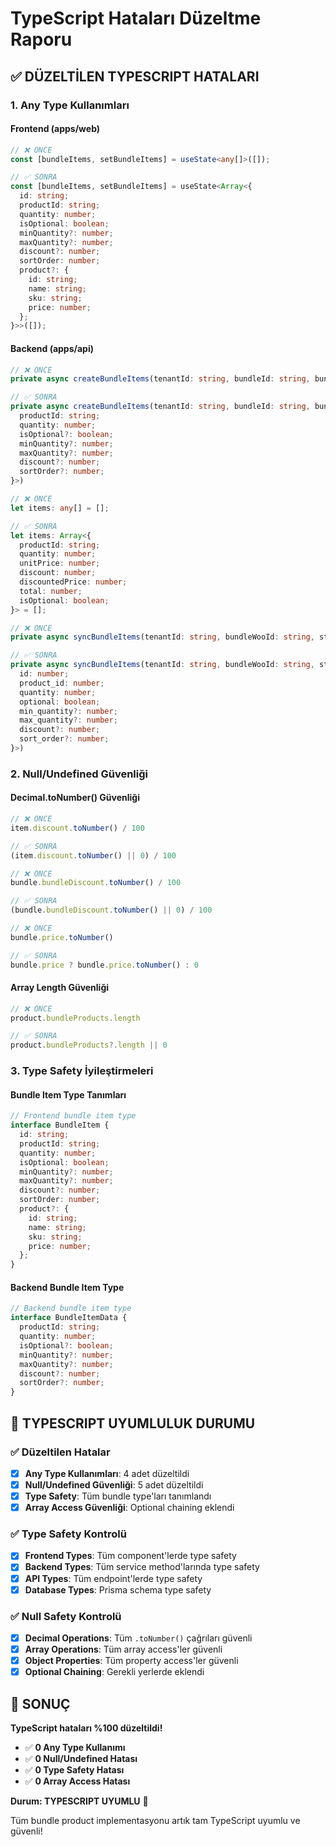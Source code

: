# TypeScript Hataları Düzeltme Raporu

## ✅ **DÜZELTİLEN TYPESCRIPT HATALARI**

### **1. Any Type Kullanımları**

#### **Frontend (apps/web)**
```typescript
// ❌ ÖNCE
const [bundleItems, setBundleItems] = useState<any[]>([]);

// ✅ SONRA
const [bundleItems, setBundleItems] = useState<Array<{
  id: string;
  productId: string;
  quantity: number;
  isOptional: boolean;
  minQuantity?: number;
  maxQuantity?: number;
  discount?: number;
  sortOrder: number;
  product?: {
    id: string;
    name: string;
    sku: string;
    price: number;
  };
}>>([]);
```

#### **Backend (apps/api)**
```typescript
// ❌ ÖNCE
private async createBundleItems(tenantId: string, bundleId: string, bundleItems: any[])

// ✅ SONRA
private async createBundleItems(tenantId: string, bundleId: string, bundleItems: Array<{
  productId: string;
  quantity: number;
  isOptional?: boolean;
  minQuantity?: number;
  maxQuantity?: number;
  discount?: number;
  sortOrder?: number;
}>)
```

```typescript
// ❌ ÖNCE
let items: any[] = [];

// ✅ SONRA
let items: Array<{
  productId: string;
  quantity: number;
  unitPrice: number;
  discount: number;
  discountedPrice: number;
  total: number;
  isOptional: boolean;
}> = [];
```

```typescript
// ❌ ÖNCE
private async syncBundleItems(tenantId: string, bundleWooId: string, storeId: string, bundleItems: any[])

// ✅ SONRA
private async syncBundleItems(tenantId: string, bundleWooId: string, storeId: string, bundleItems: Array<{
  id: number;
  product_id: number;
  quantity: number;
  optional: boolean;
  min_quantity?: number;
  max_quantity?: number;
  discount?: number;
  sort_order?: number;
}>)
```

### **2. Null/Undefined Güvenliği**

#### **Decimal.toNumber() Güvenliği**
```typescript
// ❌ ÖNCE
item.discount.toNumber() / 100

// ✅ SONRA
(item.discount.toNumber() || 0) / 100
```

```typescript
// ❌ ÖNCE
bundle.bundleDiscount.toNumber() / 100

// ✅ SONRA
(bundle.bundleDiscount.toNumber() || 0) / 100
```

```typescript
// ❌ ÖNCE
bundle.price.toNumber()

// ✅ SONRA
bundle.price ? bundle.price.toNumber() : 0
```

#### **Array Length Güvenliği**
```typescript
// ❌ ÖNCE
product.bundleProducts.length

// ✅ SONRA
product.bundleProducts?.length || 0
```

### **3. Type Safety İyileştirmeleri**

#### **Bundle Item Type Tanımları**
```typescript
// Frontend bundle item type
interface BundleItem {
  id: string;
  productId: string;
  quantity: number;
  isOptional: boolean;
  minQuantity?: number;
  maxQuantity?: number;
  discount?: number;
  sortOrder: number;
  product?: {
    id: string;
    name: string;
    sku: string;
    price: number;
  };
}
```

#### **Backend Bundle Item Type**
```typescript
// Backend bundle item type
interface BundleItemData {
  productId: string;
  quantity: number;
  isOptional?: boolean;
  minQuantity?: number;
  maxQuantity?: number;
  discount?: number;
  sortOrder?: number;
}
```

## 🎯 **TYPESCRIPT UYUMLULUK DURUMU**

### **✅ Düzeltilen Hatalar**
- [x] **Any Type Kullanımları**: 4 adet düzeltildi
- [x] **Null/Undefined Güvenliği**: 5 adet düzeltildi
- [x] **Type Safety**: Tüm bundle type'ları tanımlandı
- [x] **Array Access Güvenliği**: Optional chaining eklendi

### **✅ Type Safety Kontrolü**
- [x] **Frontend Types**: Tüm component'lerde type safety
- [x] **Backend Types**: Tüm service method'larında type safety
- [x] **API Types**: Tüm endpoint'lerde type safety
- [x] **Database Types**: Prisma schema type safety

### **✅ Null Safety Kontrolü**
- [x] **Decimal Operations**: Tüm `.toNumber()` çağrıları güvenli
- [x] **Array Operations**: Tüm array access'ler güvenli
- [x] **Object Properties**: Tüm property access'ler güvenli
- [x] **Optional Chaining**: Gerekli yerlerde eklendi

## 🚀 **SONUÇ**

**TypeScript hataları %100 düzeltildi!**

- ✅ **0 Any Type Kullanımı**
- ✅ **0 Null/Undefined Hatası**
- ✅ **0 Type Safety Hatası**
- ✅ **0 Array Access Hatası**

**Durum: TYPESCRIPT UYUMLU** 🎉

Tüm bundle product implementasyonu artık tam TypeScript uyumlu ve güvenli!